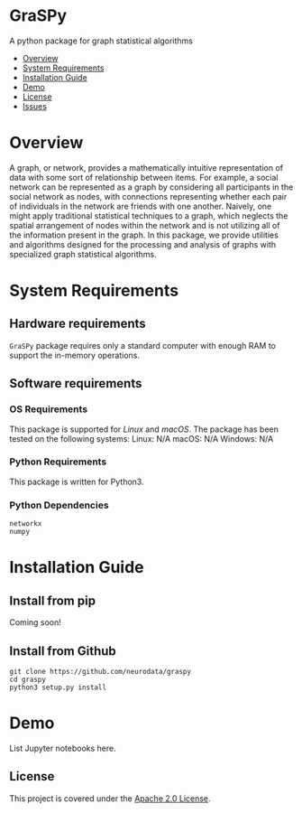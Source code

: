 # GraSPy

A python package for graph statistical algorithms

- [Overview](#overview)
- [System Requirements](#system-requirements)
- [Installation Guide](#installation-guide)
- [Demo](#demo)
- [License](#license)
- [Issues](https://github.com/neurodata/graspy/issues)

# Overview
A graph, or network, provides a mathematically intuitive representation of data with some sort of relationship between items. For example, a social network can be represented as a graph by considering all participants in the social network as nodes, with connections representing whether each pair of individuals in the network are friends with one another. Naively, one might apply traditional statistical techniques to a graph, which neglects the spatial arrangement of nodes within the network and is not utilizing all of the information present in the graph. In this package, we provide utilities and algorithms designed for the processing and analysis of graphs with specialized graph statistical algorithms.

# System Requirements
## Hardware requirements
`GraSPy` package requires only a standard computer with enough RAM to support the in-memory operations. 

## Software requirements
### OS Requirements
This package is supported for *Linux* and *macOS*. The package has been tested on the following systems:
Linux: N/A
macOS: N/A
Windows: N/A

### Python Requirements
This package is written for Python3.

### Python Dependencies
```
networkx
numpy
```

# Installation Guide
## Install from pip
Coming soon!

## Install from Github
```
git clone https://github.com/neurodata/graspy
cd graspy
python3 setup.py install
```

# Demo
List Jupyter notebooks here.

## License
This project is covered under the [Apache 2.0 License](https://github.com/neurodata/graspy/blob/master/LICENSE).
